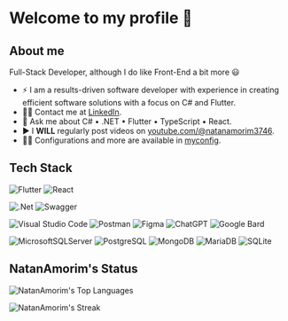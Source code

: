 # Welcome to my profile 👋
<!--
**NatanAmorim/NatanAmorim** is a ✨ _special_ ✨ repository because its `README.md` (this file) appears on your GitHub profile.
-->

## About me

Full-Stack Developer, although I do like Front-End a bit more 😃

- ⚡ I am a results-driven software developer with experience in creating efficient software solutions with a focus on C# and Flutter.
- 🤵🏻 Contact me at [LinkedIn](https://www.linkedin.com/in/natan-amorim-souza-gomes-de-moraes/).
- 💬 Ask me about C# • .NET • Flutter • TypeScript • React.
- ▶️ I **WILL** regularly post videos on [youtube.com/@natanamorim3746](https://www.youtube.com/@natanamorim3746).
- 👨‍💻 Configurations and more are available in [myconfig](https://github.com/NatanAmorim/myconfig).

## Tech Stack

<!-- ### Front-End -->

![Flutter](https://img.shields.io/badge/-Flutter-05122A?style=flat&logo=flutter&logoColor=02569B)
![React](https://img.shields.io/badge/-React-05122A?style=flat&logo=react&logoColor=)

<!-- ### Back-End -->

![.Net](https://img.shields.io/badge/-.NET%20Core-05122A?style=flat&logo=dotnet&logoColor=512BD4)
![Swagger](https://img.shields.io/badge/-Swagger-05122A?style=flat&logo=swagger&logoColor=85EA2D)

<!-- ### Tools -->

![Visual Studio Code](https://img.shields.io/badge/-Visual%20Studio%20Code-05122A?style=flat&logo=visual-studio-code&logoColor=007ACC)
![Postman](https://img.shields.io/badge/-Postman-05122A?style=flat&logo=postman&logoColor=FF6C37)
![Figma](https://img.shields.io/badge/-Figma-05122A?style=flat&logo=figma&logoColor=F24E1E)
![ChatGPT](https://img.shields.io/badge/-ChatGPT-05122A?style=flat&logo=openai&logoColor=24A47F)
![Google Bard](https://img.shields.io/badge/-Google%20Bard-05122A?style=flat&logo=googlebard&logoColor=886FBF)

<!-- ### Databases -->

![MicrosoftSQLServer](https://img.shields.io/badge/-Microsoft%20SQL%20Server-05122A?style=flat&logo=microsoft%20sql%20server&logoColor=CC2927)
![PostgreSQL](https://img.shields.io/badge/-PostgreSQL-05122A?style=flat&logo=postgresql&logoColor=4169E1)
![MongoDB](https://img.shields.io/badge/-MongoDB-05122A?style=flat&logo=mongoDB&logoColor=47A248)
![MariaDB](https://img.shields.io/badge/-MariaDB-05122A?style=flat&logo=mariaDB&logoColor=003545)
![SQLite](https://img.shields.io/badge/-SQLite-05122A?style=flat&logo=sqlite&logoColor=003B57)

<!--
  Static Badges from <https://shields.io/badges>.
  Icons from <https://simpleicons.org>.
-->

## NatanAmorim's Status

![NatanAmorim's Top Languages](https://github-readme-stats.vercel.app/api/top-langs/?username=NatanAmorim&theme=dracula&show_icons=true&hide_border=false&layout=compact)

![NatanAmorim's Streak](https://github-readme-streak-stats.herokuapp.com/?user=NatanAmorim&theme=dracula&hide_border=false)

<!--
  GitHub Stats thanks to <https://github.com/anuraghazra/github-readme-stats>.
-->
